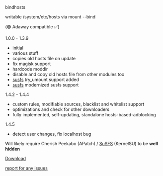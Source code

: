 bindhosts

writable /system/etc/hosts via mount --bind

(🟢 Adaway compatible ✅)
  
  1.0.0 - 1.3.9
   - initial
   - various stuff
   - copies old hosts file on update
   - fix magisk support
   - hardcode moddir
   - disable and copy old hosts file from other modules too
   - [susfs](https://gitlab.com/simonpunk/susfs4ksu) try_umount support added
   - [susfs](https://gitlab.com/simonpunk/susfs4ksu) modernized susfs support

  1.4.2 - 1.4.4
   - custom rules, modifiable sources, blacklist and whitelist support
   - optimizations and check for other downloaders
   - fully implemented, self-updating, standalone hosts-based-adblocking

  1.4.5
   - detect user changes, fix localhost bug


Will likely require Cherish Peekabo (APatch) / [SuSFS](https://gitlab.com/simonpunk/susfs4ksu) (KernelSU) to be **well hidden**

[Download](https://raw.githubusercontent.com/backslashxx/bindhosts/master/module.zip)

[report for any issues](https://github.com/backslashxx/bindhosts/issues)

